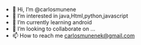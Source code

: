 - 👋 Hi, I’m @carlosmunene
- 👀 I’m interested in java,Html,python,javascript
- 🌱 I’m currently learning android 
- 💞️ I’m looking to collaborate on ...
- 📫 How to reach me carlosmunenek@gmail.com

<!---
carlosmunene/carlosmunene is a ✨ special ✨ repository because its `README.md` (this file) appears on your GitHub profile.
You can click the Preview link to take a look at your changes.
--->
